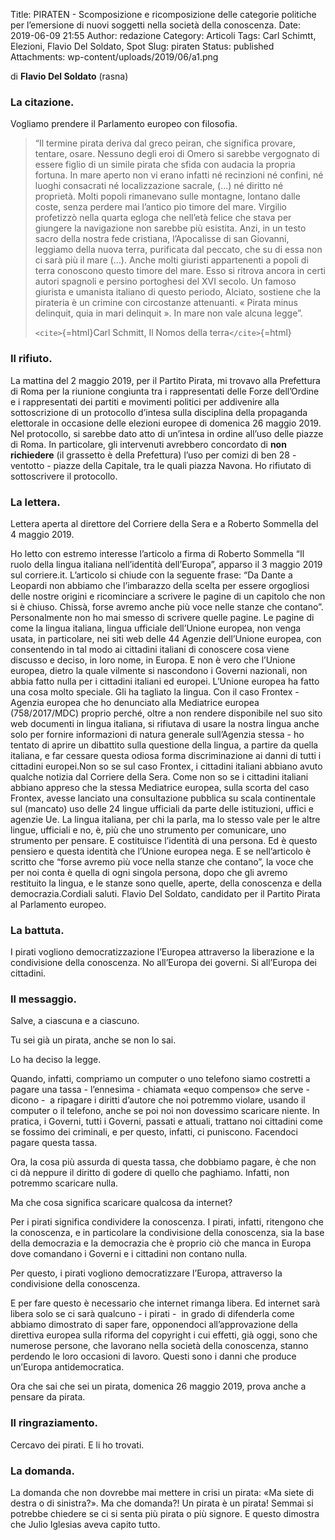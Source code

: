 Title: PIRATEN - Scomposizione e ricomposizione delle categorie politiche per l’emersione di nuovi soggetti nella società della conoscenza.
Date: 2019-06-09 21:55
Author: redazione
Category: Articoli
Tags: Carl Schimtt, Elezioni, Flavio Del Soldato, Spot
Slug: piraten
Status: published
Attachments: wp-content/uploads/2019/06/a1.png



di **Flavio Del Soldato** (rasna)





### La citazione.





Vogliamo prendere il Parlamento europeo con filosofia.





> “Il termine pirata deriva dal greco peiran, che significa provare, tentare, osare. Nessuno degli eroi di Omero si sarebbe vergognato di essere figlio di un simile pirata che sfida con audacia la propria fortuna. In mare aperto non vi erano infatti né recinzioni né confini, né luoghi consacrati né localizzazione sacrale, (…) né diritto né proprietà. Molti popoli rimanevano sulle montagne, lontano dalle coste, senza perdere mai l’antico pio timore del mare. Virgilio profetizzò nella quarta egloga che nell’età felice che stava per giungere la navigazione non sarebbe più esistita. Anzi, in un testo sacro della nostra fede cristiana, l’Apocalisse di san Giovanni, leggiamo della nuova terra, purificata dal peccato, che su di essa non ci sarà più il mare (…). Anche molti giuristi appartenenti a popoli di terra conoscono questo timore del mare. Esso si ritrova ancora in certi autori spagnoli e persino portoghesi del XVI secolo. Un famoso giurista e umanista italiano di questo periodo, Alciato, sostiene che la pirateria è un crimine con circostanze attenuanti. « Pirata minus delinquit, quia in mari delinquit ». In mare non vale alcuna legge”.
>
> `<cite>`{=html}Carl Schmitt, Il Nomos della terra`</cite>`{=html}





### Il rifiuto.





La mattina del 2 maggio 2019, per il Partito Pirata, mi trovavo alla Prefettura di Roma per la riunione congiunta tra i rappresentati delle Forze dell’Ordine e i rappresentati dei partiti e movimenti politici per addivenire alla sottoscrizione di un protocollo d’intesa sulla disciplina della propaganda elettorale in occasione delle elezioni europee di domenica 26 maggio 2019. Nel protocollo, si sarebbe dato atto di un’intesa in ordine all’uso delle piazze di Roma. In particolare, gli intervenuti avrebbero concordato di **non richiedere** (il grassetto è della Prefettura) l’uso per comizi di ben 28 - ventotto - piazze della Capitale, tra le quali piazza Navona. Ho rifiutato di sottoscrivere il protocollo.





### La lettera.





Lettera aperta al direttore del Corriere della Sera e a Roberto Sommella del 4 maggio 2019.





Ho letto con estremo interesse l’articolo a firma di Roberto Sommella “Il ruolo della lingua italiana nell’identità dell’Europa”, apparso il 3 maggio 2019 sul corriere.it. L’articolo si chiude con la seguente frase: “Da Dante a Leopardi non abbiamo che l’imbarazzo della scelta per essere orgogliosi delle nostre origini e ricominciare a scrivere le pagine di un capitolo che non si è chiuso. Chissà, forse avremo anche più voce nelle stanze che contano”. Personalmente non ho mai smesso di scrivere quelle pagine. Le pagine di come la lingua italiana, lingua ufficiale dell’Unione europea, non venga usata, in particolare, nei siti web delle 44 Agenzie dell’Unione europea, con consentendo in tal modo ai cittadini italiani di conoscere cosa viene discusso e deciso, in loro nome, in Europa. E non è vero che l’Unione europea, dietro la quale vilmente si nascondono i Governi nazionali, non abbia fatto nulla per i cittadini italiani ed europei. L’Unione europea ha fatto una cosa molto speciale. Gli ha tagliato la lingua. Con il caso Frontex - Agenzia europea che ho denunciato alla Mediatrice europea (758/2017/MDC) proprio perché, oltre a non rendere disponibile nel suo sito web documenti in lingua italiana, si rifiutava di usare la nostra lingua anche solo per fornire informazioni di natura generale sull’Agenzia stessa - ho tentato di aprire un dibattito sulla questione della lingua, a partire da quella italiana, e far cessare questa odiosa forma discriminazione ai danni di tutti i cittadini europei.Non so se sul caso Frontex, i cittadini italiani abbiano avuto qualche notizia dal Corriere della Sera. Come non so se i cittadini italiani abbiano appreso che la stessa Mediatrice europea, sulla scorta del caso Frontex, avesse lanciato una consultazione pubblica su scala continentale sul (mancato) uso delle 24 lingue ufficiali da parte delle istituzioni, uffici e agenzie Ue. La lingua italiana, per chi la parla, ma lo stesso vale per le altre lingue, ufficiali e no, è, più che uno strumento per comunicare, uno strumento per pensare. E costituisce l’identità di una persona. Ed è questo pensiero e questa identità che l’Unione europea nega. E se nell’articolo è scritto che “forse avremo più voce nella stanze che contano”, la voce che per noi conta è quella di ogni singola persona, dopo che gli avremo restituito la lingua, e le stanze sono quelle, aperte, della conoscenza e della democrazia.Cordiali saluti. Flavio Del Soldato, candidato per il Partito Pirata al Parlamento europeo.





### La battuta.





I pirati vogliono democratizzazione l’Europea attraverso la liberazione e la condivisione della conoscenza. No all’Europa dei governi. Si all’Europa dei cittadini.





### Il messaggio.





Salve, a ciascuna e a ciascuno.





Tu sei già un pirata, anche se non lo sai.





Lo ha deciso la legge.





Quando, infatti, compriamo un computer o uno telefono siamo costretti a pagare una tassa - l’ennesima - chiamata «equo compenso» che serve - dicono -  a ripagare i diritti d’autore che noi potremmo violare, usando il computer o il telefono, anche se poi noi non dovessimo scaricare niente. In pratica, i Governi, tutti i Governi, passati e attuali, trattano noi cittadini come se fossimo dei criminali, e per questo, infatti, ci puniscono. Facendoci pagare questa tassa.





Ora, la cosa più assurda di questa tassa, che dobbiamo pagare, è che non ci dà neppure il diritto di godere di quello che paghiamo. Infatti, non potremmo scaricare nulla.





Ma che cosa significa scaricare qualcosa da internet?





Per i pirati significa condividere la conoscenza. I pirati, infatti, ritengono che la conoscenza, e in particolare la condivisione della conoscenza, sia la base della democrazia e la democrazia che è proprio ciò che manca in Europa dove comandano i Governi e i cittadini non contano nulla.





Per questo, i pirati vogliono democratizzare l’Europa, attraverso la condivisione della conoscenza.





E per fare questo è necessario che internet rimanga libera. Ed internet sarà libera solo se ci sarà qualcuno - i pirati -  in grado di difenderla come abbiamo dimostrato di saper fare, opponendoci all’approvazione della direttiva europea sulla riforma del copyright i cui effetti, già oggi, sono che numerose persone, che lavorano nella società della conoscenza, stanno perdendo le loro occasioni di lavoro. Questi sono i danni che produce un’Europa antidemocratica.





Ora che sai che sei un pirata, domenica 26 maggio 2019, prova anche a pensare da pirata.





### Il ringraziamento.





Cercavo dei pirati. E li ho trovati.





### La domanda.





La domanda che non dovrebbe mai mettere in crisi un pirata: «Ma siete di destra o di sinistra?». Ma che domanda?! Un pirata è un pirata! Semmai si potrebbe chiedere se ci si senta più pirata o più signore. E questo dimostra che Julio Iglesias aveva capito tutto.
